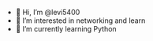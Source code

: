 - 👋 Hi, I’m @levi5400
- 👀 I’m interested in networking and learn
- 🌱 I’m currently learning Python

<!---
levi5400/levi5400 is a ✨ special ✨ repository because its `README.md` (this file) appears on your GitHub profile.
You can click the Preview link to take a look at your changes.
--->
